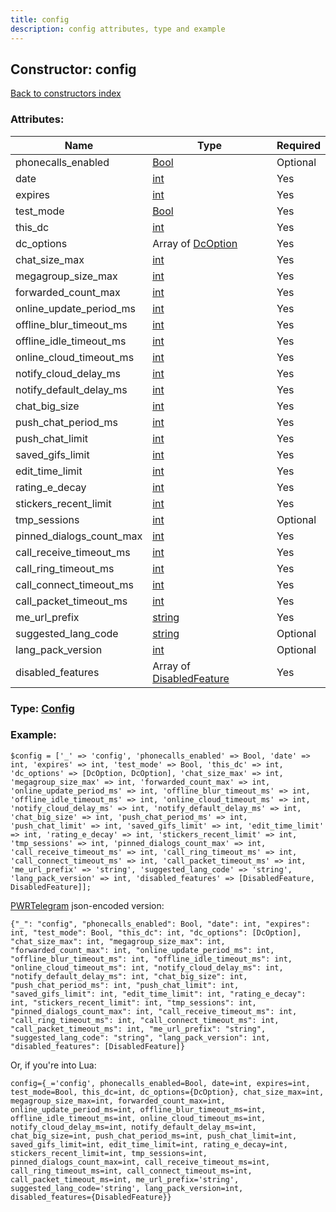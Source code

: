 ```yaml
---
title: config
description: config attributes, type and example
---
```

## Constructor: config  
[Back to constructors index](index.md)



### Attributes:

| Name     |    Type       | Required |
|----------|---------------|----------|
|phonecalls\_enabled|[Bool](../types/Bool.md) | Optional|
|date|[int](../types/int.md) | Yes|
|expires|[int](../types/int.md) | Yes|
|test\_mode|[Bool](../types/Bool.md) | Yes|
|this\_dc|[int](../types/int.md) | Yes|
|dc\_options|Array of [DcOption](../types/DcOption.md) | Yes|
|chat\_size\_max|[int](../types/int.md) | Yes|
|megagroup\_size\_max|[int](../types/int.md) | Yes|
|forwarded\_count\_max|[int](../types/int.md) | Yes|
|online\_update\_period\_ms|[int](../types/int.md) | Yes|
|offline\_blur\_timeout\_ms|[int](../types/int.md) | Yes|
|offline\_idle\_timeout\_ms|[int](../types/int.md) | Yes|
|online\_cloud\_timeout\_ms|[int](../types/int.md) | Yes|
|notify\_cloud\_delay\_ms|[int](../types/int.md) | Yes|
|notify\_default\_delay\_ms|[int](../types/int.md) | Yes|
|chat\_big\_size|[int](../types/int.md) | Yes|
|push\_chat\_period\_ms|[int](../types/int.md) | Yes|
|push\_chat\_limit|[int](../types/int.md) | Yes|
|saved\_gifs\_limit|[int](../types/int.md) | Yes|
|edit\_time\_limit|[int](../types/int.md) | Yes|
|rating\_e\_decay|[int](../types/int.md) | Yes|
|stickers\_recent\_limit|[int](../types/int.md) | Yes|
|tmp\_sessions|[int](../types/int.md) | Optional|
|pinned\_dialogs\_count\_max|[int](../types/int.md) | Yes|
|call\_receive\_timeout\_ms|[int](../types/int.md) | Yes|
|call\_ring\_timeout\_ms|[int](../types/int.md) | Yes|
|call\_connect\_timeout\_ms|[int](../types/int.md) | Yes|
|call\_packet\_timeout\_ms|[int](../types/int.md) | Yes|
|me\_url\_prefix|[string](../types/string.md) | Yes|
|suggested\_lang\_code|[string](../types/string.md) | Optional|
|lang\_pack\_version|[int](../types/int.md) | Optional|
|disabled\_features|Array of [DisabledFeature](../types/DisabledFeature.md) | Yes|



### Type: [Config](../types/Config.md)


### Example:

```
$config = ['_' => 'config', 'phonecalls_enabled' => Bool, 'date' => int, 'expires' => int, 'test_mode' => Bool, 'this_dc' => int, 'dc_options' => [DcOption, DcOption], 'chat_size_max' => int, 'megagroup_size_max' => int, 'forwarded_count_max' => int, 'online_update_period_ms' => int, 'offline_blur_timeout_ms' => int, 'offline_idle_timeout_ms' => int, 'online_cloud_timeout_ms' => int, 'notify_cloud_delay_ms' => int, 'notify_default_delay_ms' => int, 'chat_big_size' => int, 'push_chat_period_ms' => int, 'push_chat_limit' => int, 'saved_gifs_limit' => int, 'edit_time_limit' => int, 'rating_e_decay' => int, 'stickers_recent_limit' => int, 'tmp_sessions' => int, 'pinned_dialogs_count_max' => int, 'call_receive_timeout_ms' => int, 'call_ring_timeout_ms' => int, 'call_connect_timeout_ms' => int, 'call_packet_timeout_ms' => int, 'me_url_prefix' => 'string', 'suggested_lang_code' => 'string', 'lang_pack_version' => int, 'disabled_features' => [DisabledFeature, DisabledFeature]];
```  

[PWRTelegram](https://pwrtelegram.xyz) json-encoded version:

```
{"_": "config", "phonecalls_enabled": Bool, "date": int, "expires": int, "test_mode": Bool, "this_dc": int, "dc_options": [DcOption], "chat_size_max": int, "megagroup_size_max": int, "forwarded_count_max": int, "online_update_period_ms": int, "offline_blur_timeout_ms": int, "offline_idle_timeout_ms": int, "online_cloud_timeout_ms": int, "notify_cloud_delay_ms": int, "notify_default_delay_ms": int, "chat_big_size": int, "push_chat_period_ms": int, "push_chat_limit": int, "saved_gifs_limit": int, "edit_time_limit": int, "rating_e_decay": int, "stickers_recent_limit": int, "tmp_sessions": int, "pinned_dialogs_count_max": int, "call_receive_timeout_ms": int, "call_ring_timeout_ms": int, "call_connect_timeout_ms": int, "call_packet_timeout_ms": int, "me_url_prefix": "string", "suggested_lang_code": "string", "lang_pack_version": int, "disabled_features": [DisabledFeature]}
```


Or, if you're into Lua:  


```
config={_='config', phonecalls_enabled=Bool, date=int, expires=int, test_mode=Bool, this_dc=int, dc_options={DcOption}, chat_size_max=int, megagroup_size_max=int, forwarded_count_max=int, online_update_period_ms=int, offline_blur_timeout_ms=int, offline_idle_timeout_ms=int, online_cloud_timeout_ms=int, notify_cloud_delay_ms=int, notify_default_delay_ms=int, chat_big_size=int, push_chat_period_ms=int, push_chat_limit=int, saved_gifs_limit=int, edit_time_limit=int, rating_e_decay=int, stickers_recent_limit=int, tmp_sessions=int, pinned_dialogs_count_max=int, call_receive_timeout_ms=int, call_ring_timeout_ms=int, call_connect_timeout_ms=int, call_packet_timeout_ms=int, me_url_prefix='string', suggested_lang_code='string', lang_pack_version=int, disabled_features={DisabledFeature}}

```



